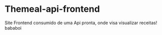 # Themeal-api-frontend
Site Frontend consumido de uma Api pronta, onde visa visualizar receitas!
 bababoi
